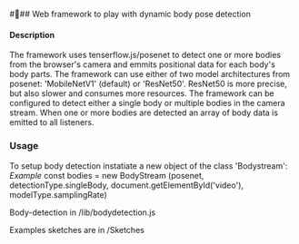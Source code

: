 ### Web framework to play with dynamic body pose detection

#### Description

The framework uses tenserflow.js/posenet to detect one or more bodies from the browser's camera and emmits positional data for each body's body parts. The framework can use either of two model architectures from posenet: 'MobileNetV1' (default) or 'ResNet50'. ResNet50 is more precise, but also slower and consumes more resources. The framework can be configured to detect either a single body or multiple bodies in the camera stream. When one or more bodies are detected an array of body data is emitted to all listeners.

### Usage

To setup body detection instatiate a new object of the class 'Bodystream':
_Example_
    const bodies = new BodyStream (posenet, detectionType.singleBody, document.getElementById('video'), modelType.samplingRate)

Body-detection in /lib/bodydetection.js

Examples sketches are in /Sketches
